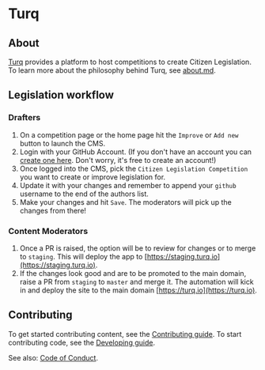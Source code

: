 # Turq

## About

[Turq](https://turq.io) provides a platform to host competitions to create Citizen Legislation. To learn more about the philosophy behind Turq, see [about.md](content/page/about.md).

## Legislation workflow

### Drafters

1. On a competition page or the home page hit the `Improve` or `Add new` button to launch the CMS.
2. Login with your GitHub Account. (If you don't have an account you can [create one here](https://github.com/join). Don't worry, it's free to create an account!)
3. Once logged into the CMS, pick the `Citizen Legislation Competition` you want to create or improve legislation for.
4. Update it with your changes and remember to append your `github` username to the end of the authors list.
5. Make your changes and hit `Save`. The moderators will pick up the changes from there!

### Content Moderators

1. Once a PR is raised, the option will be to review for changes or to merge to `staging`. This will deploy the app to [https://staging.turq.io](https://staging.turq.io). 
2. If the changes look good and are to be promoted to the main domain, raise a PR from `staging` to `master` and merge it. The automation will kick in and deploy the site to the main domain [https://turq.io](https://turq.io).

## Contributing

To get started contributing content, see the [Contributing guide](https://turq.io/contribution-guide/). To start contributing code, see the [Developing guide](DEVELOPING.md).

See also: [Code of Conduct](CODE_OF_CONDUCT.md).
